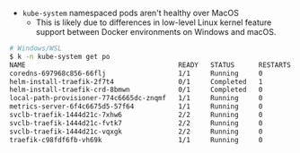 - `kube-system` namespaced pods aren't healthy over MacOS
  - This is likely due to differences in low-level Linux kernel feature support between Docker environments on Windows and macOS.

``` bash
# Windows/WSL
$ k -n kube-system get po
NAME                                      READY   STATUS      RESTARTS   AGE
coredns-697968c856-66flj                  1/1     Running     0          2m46s
helm-install-traefik-2f7t4                0/1     Completed   1          2m46s
helm-install-traefik-crd-8bmwn            0/1     Completed   0          2m46s
local-path-provisioner-774c6665dc-znqmf   1/1     Running     0          2m46s
metrics-server-6f4c6675d5-57f64           1/1     Running     0          2m46s
svclb-traefik-1444d21c-7xhw6              2/2     Running     0          2m39s
svclb-traefik-1444d21c-fvtk7              2/2     Running     0          2m39s
svclb-traefik-1444d21c-vqxgk              2/2     Running     0          2m39s
traefik-c98fdf6fb-vh69k                   1/1     Running     0          2m39s
```